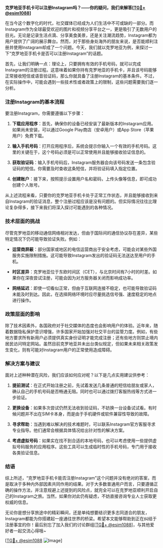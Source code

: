 **克罗地亚手机卡可以注册Instagram吗？——你的疑问，我们来解答[[TG💪+ @esim1088](https://t.me/s/esim1088)]**

在当今这个数字化的时代，社交媒体已经成为人们生活中不可或缺的一部分。而Instagram作为全球最受欢迎的图片和视频分享平台之一，更是吸引了无数用户的目光。无论是记录生活点滴、分享美食美景，还是关注潮流趋势，Instagram都为用户提供了广阔的展示舞台。然而，对于那些身处海外的朋友来说，是否能顺利注册并使用Instagram却成了一个问题。今天，我们就以克罗地亚为例，来探讨一下“克罗地亚手机卡是否可以注册Instagram”的话题。

首先，让我们明确一点：理论上，只要拥有有效的手机号码，就可以完成Instagram的注册过程。这意味着如果你持有克罗地亚的手机卡，并且该号码能够正常接收短信或语音验证码，那么你就具备了注册Instagram的基本条件。不过，在实际操作中，可能会遇到一些技术性或者政策上的限制，这些问题需要我们逐一分析。

### 注册Instagram的基本流程

要注册Instagram，你需要遵循以下步骤：

1. **下载应用程序**：首先，确保你的设备已经安装了最新版本的Instagram应用。如果尚未安装，可以通过Google Play商店（安卓用户）或App Store（苹果用户）免费下载。

2. **输入手机号码**：打开应用程序后，系统会提示你输入一个有效的手机号码。这里的关键在于，这个号码必须是可以正常使用并且能够接收验证信息的。

3. **获取验证码**：输入手机号码后，Instagram服务器会向该号码发送一条包含验证码的短信。你需要及时查收这条短信，并将验证码填入指定位置。

4. **创建账户**：接下来，按照提示设置用户名和密码，上传头像等信息，即可成功创建个人账号。

从上述流程来看，只要你的克罗地亚手机卡处于正常工作状态，并且能够接收到来自Instagram的验证消息，整个注册过程应该是没有问题的。但实际情况往往比理论复杂得多，接下来我们将深入探讨可能遇到的各种情况。

### 技术层面的挑战

尽管克罗地亚的移动通信网络相对发达，但由于国际间的通信协议存在差异，某些特定情况下仍可能导致验证失败。例如：

- **运营商屏蔽**：部分国家或地区的电信运营商出于安全考虑，可能会对某些外国服务实施限制措施。这可能导致Instagram发出的验证码无法送达至用户的手机。
  
- **时区差异**：克罗地亚位于东欧时间区（CET），与北京时间有7小时的时差。如果你在深夜尝试注册，可能会因为对方服务器关闭而影响成功率。

- **网络延迟**：即使一切看似正常，但由于互联网连接不稳定，也可能导致验证码未能及时到达。因此，在选择网络环境时应尽量挑选信号强、速度稳定的地点进行操作。

### 政策层面的影响

除了技术因素外，各国政府对于社交媒体的态度也会影响用户的体验。近年来，随着数据隐私保护意识增强，许多国家开始加强对社交平台的监管力度。例如，有些地方要求所有新用户必须提供真实身份证明才能完成注册；还有些地方则禁止境内居民访问特定网站。虽然目前克罗地亚并未出台类似规定，但如果未来相关政策发生变化，则有可能对Instagram用户的正常使用造成障碍。

### 解决方案与建议

面对上述种种潜在风险，我们应该如何应对呢？以下是几点实用建议供参考：

1. **提前测试**：在正式开始注册之前，先试着发送几条普通的短信给朋友或家人，确认自己的手机号码是否畅通无阻。同时也可以通过拨打客服热线等方式进一步验证。

2. **更换设备**：如果多次尝试仍然无法收到验证码，不妨换一台设备试试看。有时候问题并不出在SIM卡本身，而是由于手机硬件或软件兼容性导致的故障。

3. **寻求帮助**：当遇到难以解决的技术难题时，可以联系Instagram官方客服寻求专业指导。他们通常会根据具体情况给出针对性的解决方案。

4. **考虑虚拟号码**：如果实在找不到合适的本地号码，也可以考虑使用一些提供虚拟号码服务的应用程序。这些工具可以生成临时性的手机号码，专门用于接收各类验证信息。

### 结语

综上所述，“克罗地亚手机卡能否注册Instagram”这个问题并没有绝对的答案，而是取决于多种内外部因素共同作用的结果。对于大多数普通用户而言，只要遵循正确的操作方法，并注意规避上述提到的风险点，就完全可以在克罗地亚顺利开启自己的Instagram之旅。当然，如果你对此仍有疑虑，不妨直接咨询专业人士获取更权威的信息。

无论你是想分享旅途中的精彩瞬间，还是单纯想要结识更多志同道合的朋友，Instagram都能为你搭建起一座通往世界的桥梁。希望本文能够帮助到正在纠结于注册事宜的你！最后别忘了加入我们的讨论群组[[TG💪+ @esim1088](https://t.me/s/esim1088)]，与其他爱好者一起交流心得哦~

[[TG💪+ @esim1088](https://t.me/s/esim1088) ![Image](https://i.postimg.cc/4NQfJmqS/Snipaste-2025-05-13-00-14-12.png)]